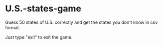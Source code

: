 # U.S.-states-game
Guess 50 states of U.S. correctly and get the states you don't know in csv format.

Just type "exit" to exit the game.

